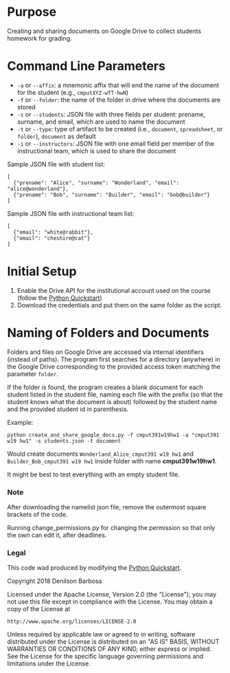 # Purpose

Creating and sharing documents on Google Drive to collect students
homework for grading.

# Command Line Parameters

* `-a` or `--affix`: a mnemonic affix that will end the name of the document for the student (e.g., `cmputXYZ-wTT-hwN`)
* `-f` or `--folder`: the name of the folder in drive where the documents are stored
* `-s` or `--students`: JSON file with three fields per student: prename, surname, and email, which are used to name the document
* `-t` or `--type`: type of artifact to be created (i.e., `document`, `spreadsheet`, or `folder`), `document` as default
* `-i` or `--instructors`: JSON file with one email field per member of the instructional team, which is used to share the document


Sample JSON file with student list:

```
[
  {"prename": "Alice", "surname": "Wonderland", "email": "alice@wonderland"},
  {"prename": "Bob", "surname": "Builder", "email": "bob@builder"}
]
```

Sample JSON file with instructional team list:

```
[
  {"email": "white@rabbit"},
  {"email": "cheshire@cat"}
]
```

# Initial Setup

1. Enable the Drive API for the institutional account used on the course (follow the [Python Quickstart](https://developers.google.com/drive/api/v3/quickstart/python))
2. Download the credentials and put them on the same folder as the script.

# Naming of Folders and Documents

Folders and files on Google Drive are accessed via internal identifiers (instead of paths). The program first searches for a directory (anywhere) in the Google Drive corresponding to the provided access token matching the parameter `folder`.

If the folder is found, the program creates a blank document for each student listed in the student file, naming each file with the prefix (so that the student knows what the document is about) followed by the student name and the provided student id in parenthesis.

Example:
```
python create_and_share_google_docs.py -f cmput391w19hw1 -a "cmput391 w19 hw1" -s students.json -t document
```

Would create documents `Wonderland_Alice_cmput391 w19 hw1` and `Builder_Bob_cmput391 w19 hw1` inside folder with name **cmput391w19hw1**.

It might be best to test everything with an empty student file.

### Note

After downloading the namelist json file, remove the outermost square brackets of the code. 

Running change_permissions.py for changing the permission so that only the own can edit it, after deadlines. 


### Legal

This code wad produced by modifying the [Python Quickstart](https://developers.google.com/drive/api/v3/quickstart/python).

Copyright 2018 Denilson Barbosa

Licensed under the Apache License, Version 2.0 (the "License");
you may not use this file except in compliance with the License.
You may obtain a copy of the License at

    http://www.apache.org/licenses/LICENSE-2.0

Unless required by applicable law or agreed to in writing, software
distributed under the License is distributed on an "AS IS" BASIS,
WITHOUT WARRANTIES OR CONDITIONS OF ANY KIND, either express or implied.
See the License for the specific language governing permissions and
limitations under the License.
